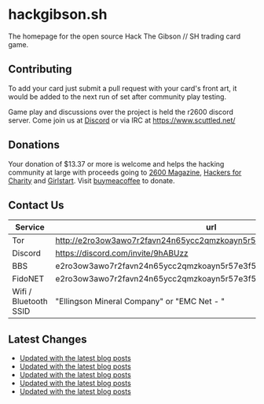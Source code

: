 # hackgibson.sh
The homepage for the open source Hack The Gibson // SH trading card game.


## Contributing

To add your card just submit a pull request with your card's front art, it would be added to the next run of set after community play testing.

Game play and discussions over the project is held the r2600 discord server. Come join us at [Discord](https://discord.com/invite/9hABUzz) or via IRC at https://www.scuttled.net/


## Donations

Your donation of $13.37 or more is welcome and helps the hacking community at large with proceeds going to [2600 Magazine](https://2600.com/), [Hackers for Charity](https://hackersforcharity.org) and [Girlstart](https://girlstart.org).  Visit [buymeacoffee](https://www.buymeacoffee.com/hackgibson.sh) to donate.


## Contact Us

Service | url
-|-
Tor | http://e2ro3ow3awo7r2favn24n65ycc2qmzkoayn5r57e3f56nvjwdcgg32ad.onion
Discord | https://discord.com/invite/9hABUzz
BBS | e2ro3ow3awo7r2favn24n65ycc2qmzkoayn5r57e3f56nvjwdcgg32ad.onion:23
FidoNET | e2ro3ow3awo7r2favn24n65ycc2qmzkoayn5r57e3f56nvjwdcgg32ad.onion:24554
Wifi / Bluetooth SSID | "Ellingson Mineral Company" or "EMC Net - <fidonet address>"

## Latest Changes
<!-- BLOG-POST-LIST:START -->
- [Updated with the latest blog posts](https://github.com/DFW2600/hackgibson.sh/commit/47469f21a9b04f7709c451079d02d1bbc308ddbf)
- [Updated with the latest blog posts](https://github.com/DFW2600/hackgibson.sh/commit/bb2c9fe9ae59653ff4e107ce7b3e8a667c56d7b5)
- [Updated with the latest blog posts](https://github.com/DFW2600/hackgibson.sh/commit/627e83b3ecdd204de8737956c26bb55d77e3965c)
- [Updated with the latest blog posts](https://github.com/DFW2600/hackgibson.sh/commit/f8a30393c3fdf8c462f44876db1cb2a97716ccd8)
- [Updated with the latest blog posts](https://github.com/DFW2600/hackgibson.sh/commit/30e534d2166a025dec4784095daab314514a6f18)
<!-- BLOG-POST-LIST:END -->
